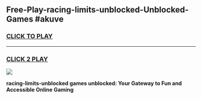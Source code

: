 
## Free-Play-racing-limits-unblocked-Unblocked-Games #akuve
<h3>
<a href="https://news.freeplayer.one?title=racing-limits-unblocked&ref=8M">CLICK TO PLAY</a></h3>
<hr>

<h3>
<a href="https://news.freeplayer.one?title=racing-limits-unblocked&ref=8M">CLICK 2 PLAY</a>
  
</h3>

<a href="https://news.freeplayer.one?title=racing-limits-unblocked&ref=8M"><img src="https://clearcache.store/games.png"></a>


**racing-limits-unblocked games unblocked: Your Gateway to Fun and Accessible Online Gaming**
